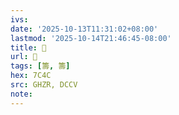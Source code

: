 ```yaml
---
ivs:
date: '2025-10-13T11:31:02+08:00'
lastmod: '2025-10-14T21:46:45-08:00'
title: 󰨁
url: 󰨁
tags: [籌, 籌]
hex: 7C4C
src: GHZR, DCCV
note:
---
```

